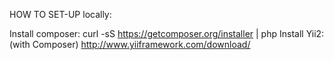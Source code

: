 HOW TO SET-UP locally:

Install composer:
    curl -sS https://getcomposer.org/installer | php
Install Yii2:
 (with Composer) http://www.yiiframework.com/download/


